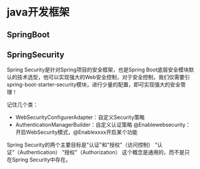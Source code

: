 #  java开发框架

## SpringBoot













##  SpringSecurity

Spring Security是针对Spring项目的安全框架，也是Spring Boot底层安全模块默认的技术选型，他可以实现强大的Web安全控制，对于安全控制，我们仅需要引spring-boot-starter-security模块，进行少量的配置，即可实现强大的安全管理！

记住几个类：

- WebSecurityConfigurerAdapter：自定义Security策略
- AuthenticationManagerBuilder：自定义认证策略
  @Enablewebsecurity：开启WebSecurity模式，@Enablexxxx开启某个功能

Spring Security的两个主要目标是"认证"和"授权"（访问控制）
“认证"（Authentication）
  "授权"（Authorization）
这个概念是通用的，而不是只在Spring Security中存在。